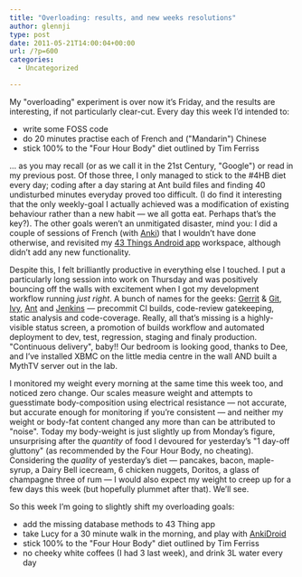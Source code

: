 ```yaml
---
title: "Overloading: results, and new weeks resolutions"
author: glennji
type: post
date: 2011-05-21T14:00:04+00:00
url: /?p=600
categories:
  - Uncategorized

---
```

My "overloading" experiment is over now it&#8217;s Friday, and the results are interesting, if not particularly clear-cut. Every day this week I&#8217;d intended to:

  * write some FOSS code
  * do 20 minutes practise each of French and ("Mandarin") Chinese
  * stick 100% to the "Four Hour Body" diet outlined by Tim Ferriss

&#8230; as you may recall (or as we call it in the 21st Century, "Google") or read in my previous post. Of those three, I only managed to stick to the #4HB diet every day; coding after a day staring at Ant build files and finding 40 undisturbed minutes everyday proved too difficult. (I do find it interesting that the only weekly-goal I actually achieved was a modification of existing behaviour rather than a new habit &#8212; we all gotta eat. Perhaps that&#8217;s the key?). The other goals weren&#8217;t an unmitigated disaster, mind you: I did a couple of sessions of French (with [Anki][1]) that I wouldn&#8217;t have done otherwise, and revisited my [43 Things Android app][2] workspace, although didn&#8217;t add any new functionality.

Despite this, I felt brilliantly productive in everything else I touched. I put a particularly long session into work on Thursday and was positively bouncing off the walls with excitement when I got my development workflow running _just right_. A bunch of names for the geeks: [Gerrit][3] & [Git][4], [Ivy][5], [Ant][6] and [Jenkins][7] &#8212; precommit CI builds, code-review gatekeeping, static analysis and code-coverage. Really, all that&#8217;s missing is a highly-visible status screen, a promotion of builds workflow and automated deployment to dev, test, regression, staging and finaly production. "Continuous delivery", baby!! Our bedroom is looking good, thanks to Dee, and I&#8217;ve installed XBMC on the little media centre in the wall AND built a MythTV server out in the lab.

I monitored my weight every morning at the same time this week too, and noticed zero change. Our scales measure weight and attempts to guesstimate body-composition using electrical resistance &#8212; not accurate, but accurate enough for monitoring if you&#8217;re consistent &#8212; and neither my weight or body-fat content changed any more than can be attributed to "noise". Today my body-weight is just slightly up from Monday&#8217;s figure, unsurprising after the _quantity_ of food I devoured for yesterday&#8217;s "1 day-off gluttony" (as recommended by the Four Hour Body, no cheating). Considering the _quality_ of yesterday&#8217;s diet &#8212; pancakes, bacon, maple-syrup, a Dairy Bell icecream, 6 chicken nuggets, Doritos, a glass of champagne three of rum &#8212; I would also expect my weight to creep up for a few days this week (but hopefully plummet after that). We&#8217;ll see.

So this week I&#8217;m going to slightly shift my overloading goals:

  * add the missing database methods to 43 Thing app
  * take Lucy for a 30 minute walk in the morning, and play with [AnkiDroid][8]
  * stick 100% to the "Four Hour Body" diet outlined by Tim Ferriss
  * no cheeky white coffees (I had 3 last week), and drink 3L water every day

 [1]: http://ankisrs.net/ "Flash Card Software"
 [2]: https://github.com/glennji/43Things "Github"
 [3]: http://code.google.com/p/gerrit/ "Project Page"
 [4]: http://git-scm.com/ "Project Page"
 [5]: http://ant.apache.org/ivy/ "Project Page"
 [6]: http://ant.apache.org/ "Project Page"
 [7]: http://jenkins-ci.org/ "Project Page"
 [8]: http://code.google.com/p/ankidroid/ "Project"
